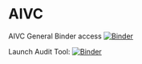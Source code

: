 # AIVC
AIVC General Binder access
[![Binder](https://mybinder.org/badge_logo.svg)](https://mybinder.org/v2/gh/aideenf/AIVC/master)

Launch Audit Tool:
[![Binder](https://mybinder.org/badge_logo.svg)](https://mybinder.org/v2/gh/aideenf/AIVC/master?filepath=%2Fcp_wssc%2FRun_Audit_Tool.ipynb)
